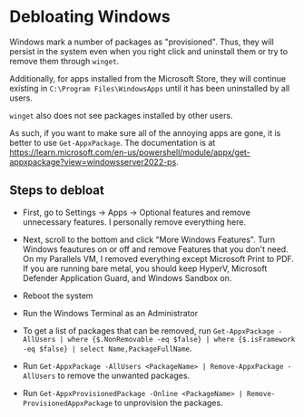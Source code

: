 # Debloating Windows

Windows mark a number of packages as "provisioned". Thus, they will persist in the system even when you right click and uninstall them or try to remove them through `winget`.

Additionally, for apps installed from the Microsoft Store, they will continue existing in `C:\Program Files\WindowsApps` until it has been uninstalled by all users.

`winget` also does not see packages installed by other users.

As such, if you want to make sure all of the annoying apps are gone, it is better to use `Get-AppxPackage`. The documentation is at https://learn.microsoft.com/en-us/powershell/module/appx/get-appxpackage?view=windowsserver2022-ps.

## Steps to debloat

- First, go to Settings -> Apps -> Optional features and remove unnecessary features. I personally remove everything here.

- Next, scroll to the bottom and click "More Windows Features". Turn Windows feautures on or off and remove Features that you don't need. On my Parallels VM, I removed everything except Microsoft Print to PDF. If you are running bare metal, you should keep HyperV, Microsoft Defender Application Guard, and Windows Sandbox on.

- Reboot the system

- Run the Windows Terminal as an Administrator

- To get a list of packages that can be removed, run `Get-AppxPackage -AllUsers | where {$.NonRemovable -eq $false} | where {$.isFramework -eq $false} | select Name,PackageFullName`.

- Run `Get-AppxPackage -AllUsers <PackageName> | Remove-AppxPackage -AllUsers` to remove the unwanted packages.

- Run `Get-AppxProvisionedPackage -Online <PackageName> | Remove-ProvisionedAppxPackage` to unprovision the packages.